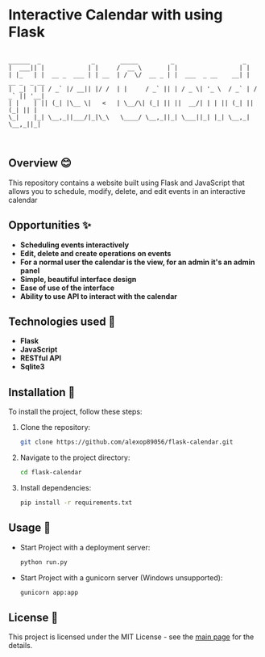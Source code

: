 # Interactive Calendar with using Flask

```

______  _              _       _____         _                   _              
|  ___|| |            | |     /  __ \       | |                 | |             
| |_   | |  __ _  ___ | | __  | /  \/  __ _ | |  ___  _ __    __| |  __ _  _ __ 
|  _|  | | / _` |/ __|| |/ /  | |     / _` || | / _ \| '_ \  / _` | / _` || '__|
| |    | || (_| |\__ \|   <   | \__/\| (_| || ||  __/| | | || (_| || (_| || |   
\_|    |_| \__,_||___/|_|\_\   \____/ \__,_||_| \___||_| |_| \__,_| \__,_||_|   
                                                                                
                                                                          
```

## Overview 😊

This repository contains a website built using Flask and JavaScript that allows you to schedule, modify, delete, and edit events in an interactive calendar

## Opportunities ✨
- **Scheduling events interactively**
- **Edit, delete and create operations on events**
- **For a normal user the calendar is the view, for an admin it's an admin panel**
- **Simple, beautiful interface design**
- **Ease of use of the interface**
- **Ability to use API to interact with the calendar**

## Technologies used 🔧
- **Flask**
- **JavaScript**
- **RESTful API**
- **Sqlite3**

## Installation 🚀

To install the project, follow these steps:

1. Clone the repository:

   ```bash
   git clone https://github.com/alexop89056/flask-calendar.git
2. Navigate to the project directory:
 
    ```bash
    cd flask-calendar
3. Install dependencies:
 
    ```bash
    pip install -r requirements.txt

## Usage 📝
- Start Project with a deployment server:

   ```bash
   python run.py
- Start Project with a gunicorn server (Windows unsupported):

   ```bash
   gunicorn app:app

## License 📄
This project is licensed under the MIT License - see the [main page](https://mit-license.org/) for the details.
  
